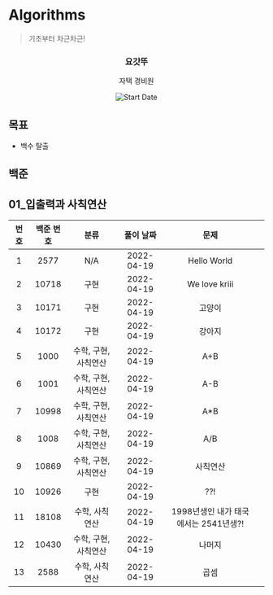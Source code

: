 # Algorithms

> 기초부터 차근차근!

<div align="center">

<h3> 요갓뚜 </h3>
<p>자택 경비원</p>

![Start Date](https://img.shields.io/badge/Start%20Date-2022--04--19-23d16b.svg)

</div>

## 목표

- 백수 탈출

## 백준

## 01\_입출력과 사칙연산

| 번호 | 백준 번호 |         분류         | 풀이 날짜  |                 문제                  |     |
| :--: | :-------: | :------------------: | :--------: | :-----------------------------------: | :-: |
|  1   |   2577    |         N/A          | 2022-04-19 |              Hello World              |
|  2   |   10718   |         구현         | 2022-04-19 |             We love kriii             |
|  3   |   10171   |         구현         | 2022-04-19 |                고양이                 |
|  4   |   10172   |         구현         | 2022-04-19 |                강아지                 |
|  5   |   1000    | 수학, 구현, 사칙연산 | 2022-04-19 |                  A+B                  |
|  6   |   1001    | 수학, 구현, 사칙연산 | 2022-04-19 |                  A-B                  |
|  7   |   10998   | 수학, 구현, 사칙연산 | 2022-04-19 |                 A\*B                  |
|  8   |   1008    | 수학, 구현, 사칙연산 | 2022-04-19 |                  A/B                  |
|  9   |   10869   | 수학, 구현, 사칙연산 | 2022-04-19 |               사칙연산                |
|  10  |   10926   |         구현         | 2022-04-19 |                  ??!                  |
|  11  |   18108   |    수학, 사칙연산    | 2022-04-19 | 1998년생인 내가 태국에서는 2541년생?! |
|  12  |   10430   | 수학, 구현, 사칙연산 | 2022-04-19 |                나머지                 |
|  13  |   2588    |    수학, 사칙연산    | 2022-04-19 |                 곱셈                  |
